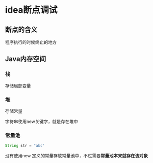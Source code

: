 # idea断点调试





## 断点的含义

程序执行的时候终止的地方

## Java内存空间

### 栈

存储局部变量

### 堆

存储常量

字符串使用new关键字，就是存在堆中

### 常量池

```java
String str = "abc"
```

没有使用new 定义的常量存放常量池中，不过需要**常量池本来就存在该对象**

